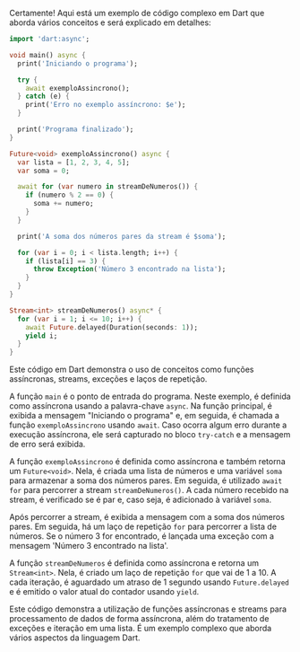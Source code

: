 Certamente! Aqui está um exemplo de código complexo em Dart que aborda vários conceitos e será explicado em detalhes:

```dart
import 'dart:async';

void main() async {
  print('Iniciando o programa');

  try {
    await exemploAssincrono();
  } catch (e) {
    print('Erro no exemplo assíncrono: $e');
  }

  print('Programa finalizado');
}

Future<void> exemploAssincrono() async {
  var lista = [1, 2, 3, 4, 5];
  var soma = 0;

  await for (var numero in streamDeNumeros()) {
    if (numero % 2 == 0) {
      soma += numero;
    }
  }

  print('A soma dos números pares da stream é $soma');

  for (var i = 0; i < lista.length; i++) {
    if (lista[i] == 3) {
      throw Exception('Número 3 encontrado na lista');
    }
  }
}

Stream<int> streamDeNumeros() async* {
  for (var i = 1; i <= 10; i++) {
    await Future.delayed(Duration(seconds: 1));
    yield i;
  }
}
```

Este código em Dart demonstra o uso de conceitos como funções assíncronas, streams, exceções e laços de repetição.

A função `main` é o ponto de entrada do programa. Neste exemplo, é definida como assíncrona usando a palavra-chave `async`. Na função principal, é exibida a mensagem "Iniciando o programa" e, em seguida, é chamada a função `exemploAssincrono` usando `await`. Caso ocorra algum erro durante a execução assíncrona, ele será capturado no bloco `try-catch` e a mensagem de erro será exibida.

A função `exemploAssincrono` é definida como assíncrona e também retorna um `Future<void>`. Nela, é criada uma lista de números e uma variável `soma` para armazenar a soma dos números pares. Em seguida, é utilizado `await for` para percorrer a stream `streamDeNumeros()`. A cada número recebido na stream, é verificado se é par e, caso seja, é adicionado à variável `soma`.

Após percorrer a stream, é exibida a mensagem com a soma dos números pares. Em seguida, há um laço de repetição `for` para percorrer a lista de números. Se o número 3 for encontrado, é lançada uma exceção com a mensagem 'Número 3 encontrado na lista'.

A função `streamDeNumeros` é definida como assíncrona e retorna um `Stream<int>`. Nela, é criado um laço de repetição `for` que vai de 1 a 10. A cada iteração, é aguardado um atraso de 1 segundo usando `Future.delayed` e é emitido o valor atual do contador usando `yield`.

Este código demonstra a utilização de funções assíncronas e streams para processamento de dados de forma assíncrona, além do tratamento de exceções e iteração em uma lista. É um exemplo complexo que aborda vários aspectos da linguagem Dart.